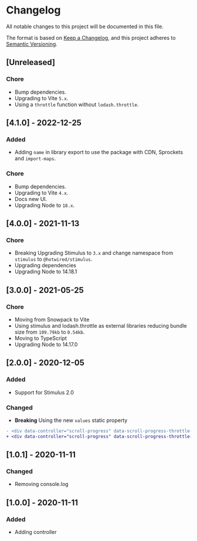# Changelog
All notable changes to this project will be documented in this file.

The format is based on [Keep a Changelog](https://keepachangelog.com/en/1.0.0/),
and this project adheres to [Semantic Versioning](https://semver.org/spec/v2.0.0.html).

## [Unreleased]

### Chore

- Bump dependencies.
- Upgrading to Vite `5.x`.
- Using a `throttle` function without `lodash.throttle`.

## [4.1.0] - 2022-12-25

### Added

- Adding `name` in library export to use the package with CDN, Sprockets and `import-maps`.

### Chore

- Bump dependencies.
- Upgrading to Vite `4.x`.
- Docs new UI.
- Upgrading Node to `18.x`.

## [4.0.0] - 2021-11-13

### Chore

- Breaking Upgrading Stimulus to `3.x` and change namespace from `stimulus` to `@hotwired/stimulus`.
- Upgrading dependencies
- Upgrading Node to 14.18.1

## [3.0.0] - 2021-05-25

### Chore

- Moving from Snowpack to Vite
- Using stimulus and lodash.throttle as external libraries reducing bundle size from `109.79kb` to `0.54kb`.
- Moving to TypeScript
- Upgrading Node to 14.17.0

## [2.0.0] - 2020-12-05

### Added

- Support for Stimulus 2.0

### Changed

- **Breaking** Using the new `values` static property

```diff
- <div data-controller="scroll-progress" data-scroll-progress-throttle-delay="100">
+ <div data-controller="scroll-progress" data-scroll-progress-throttle-delay-value="100">
```

## [1.0.1] - 2020-11-11

### Changed
- Removing console.log

## [1.0.0] - 2020-11-11

### Added

- Adding controller
